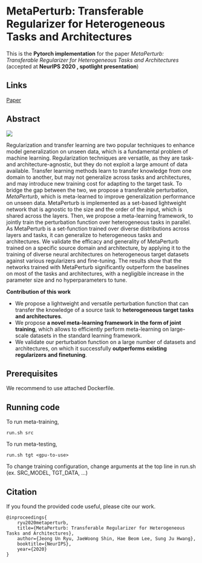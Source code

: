 # MetaPerturb: Transferable Regularizer for Heterogeneous Tasks and Architectures

This is the **Pytorch implementation** for the paper *MetaPerturb: Transferable Regularizer for Heterogeneous Tasks and Architectures* (accepted at **NeurIPS 2020 , spotlight presentation**)



## Links

 [Paper](https://papers.nips.cc/paper/2020/file/84ddfb34126fc3a48ee38d7044e87276-Paper.pdf) 
 <!-- [Slide(todo)]() [Poster(todo)]() -->



## Abstract

![](figures/concept.png)

Regularization and transfer learning are two popular techniques to enhance model generalization on unseen data, which is a fundamental problem of machine learning. Regularization techniques are versatile, as they are task- and architecture-agnostic, but they do not exploit a large amount of data available. Transfer learning methods learn to transfer knowledge from one domain to another, but may not generalize across tasks and architectures, and may introduce new training cost for adapting to the target task. To bridge the gap between the two, we propose a transferable perturbation, *MetaPerturb*, which is meta-learned to improve generalization performance on unseen data. MetaPerturb is implemented as a set-based lightweight network that is agnostic to the size and the order of the input, which is shared across the layers. Then, we propose a meta-learning framework, to jointly train the perturbation function over heterogeneous tasks in parallel. As MetaPerturb is a set-function trained over diverse distributions across layers and tasks, it can generalize to heterogeneous tasks and architectures. We validate the efficacy and generality of MetaPerturb trained on a specific source domain and architecture, by applying it to the training of diverse neural architectures on heterogeneous target datasets against various regularizers and fine-tuning. The results show that the networks trained with MetaPerturb significantly outperform the baselines on most of the tasks and architectures, with a negligible increase in the parameter size and no hyperparameters to tune.



__Contribution of this work__

- We propose a lightweight and versatile perturbation function that can transfer the knowledge of a source task to **heterogeneous target tasks and architectures**.
- We propose **a novel meta-learning framework in the form of joint training**, which allows to efficiently perform meta-learning on large-scale datasets in the standard learning framework.
- We validate our perturbation function on a large number of datasets and architectures, on which it successfully **outperforms existing regularizers and finetuning**.



<!-- __Architecture__
![ceo](figures/ceo.png)

The perturbation function should be applicable to 

1. Neural networks with **undefined number of convolutional layers**.

   We solve this problem by allowing the function to be **shared across the convolutional layers**.

2. Convolutional layers with **undefined number of channels**.

   We solve this problem by **sharing the function across channels** and **using permutation-equivariant set encodings**. (Left on above figure)



Further, to adptively scale noise of each channel to different values for different dataset, we propose **batch-dependent scaling function**. (Right on above figure)



![model](figures/model.png)Finally, we combine two componets as above figure.  -->

## Prerequisites
We recommend to use attached Dockerfile.

## Running code

To run meta-training,
```
run.sh src
```

To run meta-testing,
```
run.sh tgt <gpu-to-use>
```

To change training configuration, change arguments at the top line in run.sh (ex. SRC_MODEL, TGT_DATA, ...)

## Citation
If you found the provided code useful, please cite our work.
```
@inproceedings{
    ryu2020metaperturb,
    title={MetaPerturb: Transferable Regularizer for Heterogeneous Tasks and Architectures},
    author={Jeong Un Ryu, JaeWoong Shin, Hae Beom Lee, Sung Ju Hwang},
    booktitle={NeurIPS},
    year={2020}
}
```


